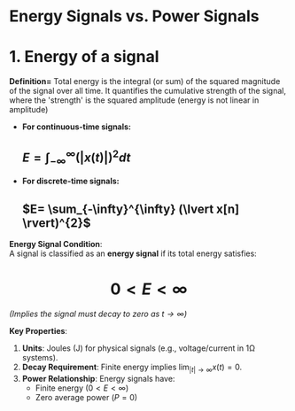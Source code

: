 # Energy Signals vs. Power Signals

# 1. Energy of a signal

**Definition=** Total energy is the integral (or sum) of the squared magnitude of the signal over all time. It quantifies the cumulative strength of the signal, where the 'strength' is the squared amplitude (energy is not linear in amplitude)

- **For continuous-time signals:**

  ## $E= \int_{-\infty}^{\infty} (\lvert x(t) \rvert)^{2} dt$

- **For discrete-time signals:**

  ## $E= \sum_{-\infty}^{\infty} (\lvert x[n] \rvert)^{2}$ 

**Energy Signal Condition**:  
A signal is classified as an **energy signal** if its total energy satisfies:
  # $$0 < E < \infty$$
*(Implies the signal must decay to zero as $t \to \infty$)*

**Key Properties**:
1. **Units**: Joules (J) for physical signals (e.g., voltage/current in 1Ω systems).
2. **Decay Requirement**: Finite energy implies $\lim_{|t| \to \infty} x(t) = 0$.
3. **Power Relationship**: Energy signals have:
   - Finite energy $( 0 < E < \infty )$
   - Zero average power $( P = 0 )$

